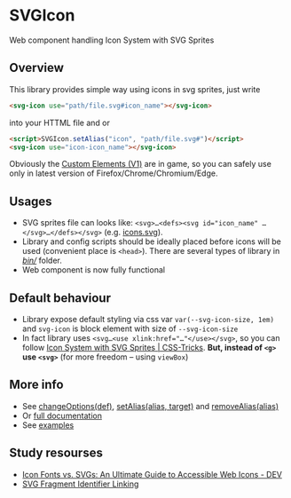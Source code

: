 # SVGIcon
Web component handling Icon System with SVG Sprites

## Overview
This library provides simple way using icons in svg sprites, just write
```HTML
<svg-icon use="path/file.svg#icon_name"></svg-icon>
```
into your HTTML file and or
```HTML
<script>SVGIcon.setAlias("icon", "path/file.svg#")</script>
<svg-icon use="icon-icon_name"></svg-icon>
```
Obviously the [Custom Elements (V1)](https://caniuse.com/#feat=custom-elementsv1) are in game, so you can safely use only in latest version of Firefox/Chrome/Chromium/Edge.

## Usages
- SVG sprites file can looks like: `<svg>…<defs><svg id="icon_name" …</svg>…</defs></svg>` (e.g. [icons.svg](./docs/examples_files/icons.svg?short_path=2105ba1)).
- Library and config scripts should be ideally placed before icons will be used (convenient place is `<head>`). There are several types of library in [*bin/*](./bin/) folder.
- Web component is now fully functional

## Default behaviour
- Library expose default styling via css var `var(--svg-icon-size, 1em)` and `svg-icon` is block element with size of `--svg-icon-size`
- In fact library uses `<svg…<use xlink:href="…"</use></svg>`, so you can follow [Icon System with SVG Sprites | CSS-Tricks](https://css-tricks.com/svg-sprites-use-better-icon-fonts/). **But, instead of `<g>` use `<svg>`** (for more freedom – using `viewBox`)

## More info
- See [changeOptions(def)](./docs/SVGIcon-namespace.md#changeOptions), [setAlias(alias, target)](./docs/SVGIcon-namespace.md#setAlias) and [removeAlias(alias)](./docs/SVGIcon-namespace.md#removeAlias)
- Or [full documentation](./docs/SVGIcon-namespace.md)
- See [examples](https://indigomultimediateam.github.io/SVGIcon/examples.html)

## Study resourses
- [Icon Fonts vs. SVGs: An Ultimate Guide to Accessible Web Icons - DEV](https://dev.to/linuxfuture/icon-fonts-vs-svgs-an-ultimate-guide-to-accessible-web-icons-2lh6)
- [SVG Fragment Identifier Linking](http://www.broken-links.com/tests/svg/fragment-identifiers.php)